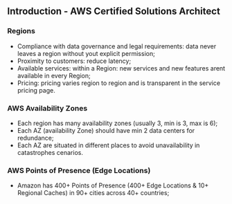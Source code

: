 ## Introduction - AWS Certified Solutions Architect

### Regions

- Compliance with data governance and legal requirements: data never leaves a region without yout explicit permission;
- Proximity to customers: reduce latency;
- Available services: within a Region: new services and new features arent available in every Region;
- Pricing: pricing varies region to region and is transparent in the service pricing page.

### AWS Availability Zones
- Each region has many availability zones (usually 3, min is 3, max is 6);
- Each AZ (availability Zone) should have min 2 data centers for redundance;
- Each AZ are situated in different places to avoid unavailability in catastrophes cenarios.

### AWS Points of Presence (Edge Locations)
- Amazon has 400+ Points of Presence (400+ Edge Locations & 10+ Regional Caches) in 90+ cities across 40+ countries;

